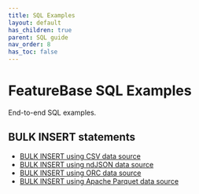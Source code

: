 ```yaml
---
title: SQL Examples
layout: default
has_children: true
parent: SQL guide
nav_order: 8
has_toc: false
---
```

# FeatureBase SQL Examples

End-to-end SQL examples.

<!--

Need some way to categorize, to make clear what's included in each

For example:

| Statement | Data types | Clauses | Functions | Operators | Relates to |
|---|---|---|---|---|
| statement | data types in the statement | clauses | ditto | ditto | the next statement(s) in the sequence |
## DATABASE statements


## TABLE statements




## INSERT statements


## VIEW statements



##


-->

## BULK INSERT statements

* [BULK INSERT using CSV data source](/docs/sql-guide/examples/sql-eg-insert-bulk-csv)
* [BULK INSERT using ndJSON data source](/docs/sql-guide/examples/sql-eg-insert-bulk-ndjson)
* [BULK INSERT using ORC data source](/docs/sql-guide/examples/statement-insert-bulk-ork-example)
* [BULK INSERT using Apache Parquet data source](/docs/sql-guide/examples/sql-eg-insert-bulk-parquet)
